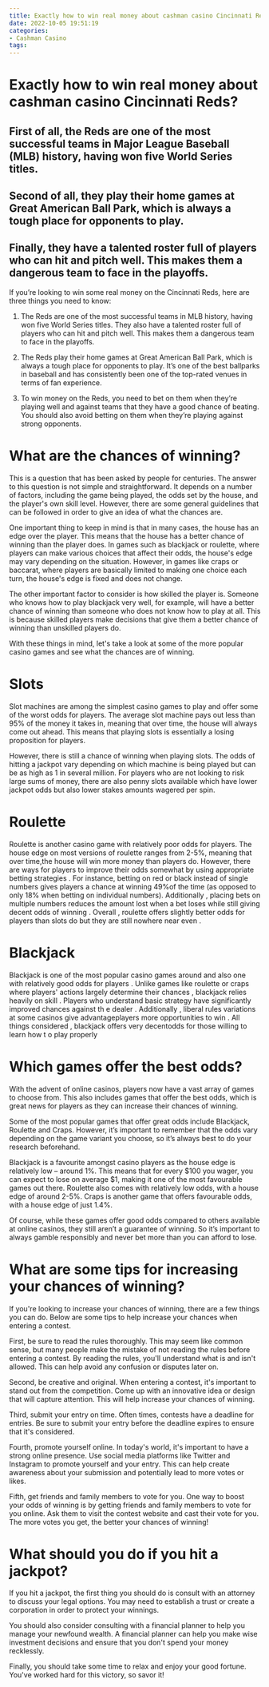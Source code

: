 ```yaml
---
title: Exactly how to win real money about cashman casino Cincinnati Reds
date: 2022-10-05 19:51:19
categories:
- Cashman Casino
tags:
---
```



#  Exactly how to win real money about cashman casino Cincinnati Reds?

 ## First of all, the Reds are one of the most successful teams in Major League Baseball (MLB) history, having won five World Series titles.

## Second of all, they play their home games at Great American Ball Park, which is always a tough place for opponents to play.

## Finally, they have a talented roster full of players who can hit and pitch well. This makes them a dangerous team to face in the playoffs.

If you’re looking to win some real money on the Cincinnati Reds, here are three things you need to know:

1) The Reds are one of the most successful teams in MLB history, having won five World Series titles. They also have a talented roster full of players who can hit and pitch well. This makes them a dangerous team to face in the playoffs.

2) The Reds play their home games at Great American Ball Park, which is always a tough place for opponents to play. It’s one of the best ballparks in baseball and has consistently been one of the top-rated venues in terms of fan experience.

3) To win money on the Reds, you need to bet on them when they’re playing well and against teams that they have a good chance of beating. You should also avoid betting on them when they’re playing against strong opponents.

#  What are the chances of winning?

This is a question that has been asked by people for centuries. The answer to this question is not simple and straightforward. It depends on a number of factors, including the game being played, the odds set by the house, and the player's own skill level. However, there are some general guidelines that can be followed in order to give an idea of what the chances are.

One important thing to keep in mind is that in many cases, the house has an edge over the player. This means that the house has a better chance of winning than the player does. In games such as blackjack or roulette, where players can make various choices that affect their odds, the house's edge may vary depending on the situation. However, in games like craps or baccarat, where players are basically limited to making one choice each turn, the house's edge is fixed and does not change.

The other important factor to consider is how skilled the player is. Someone who knows how to play blackjack very well, for example, will have a better chance of winning than someone who does not know how to play at all. This is because skilled players make decisions that give them a better chance of winning than unskilled players do.

With these things in mind, let's take a look at some of the more popular casino games and see what the chances are of winning.

# Slots

Slot machines are among the simplest casino games to play and offer some of the worst odds for players. The average slot machine pays out less than 95% of the money it takes in, meaning that over time, the house will always come out ahead. This means that playing slots is essentially a losing proposition for players.

However, there is still a chance of winning when playing slots. The odds of hitting a jackpot vary depending on which machine is being played but can be as high as 1 in several million. For players who are not looking to risk large sums of money, there are also penny slots available which have lower jackpot odds but also lower stakes amounts wagered per spin.

# Roulette

Roulette is another casino game with relatively poor odds for players. The house edge on most versions of roulette ranges from 2-5%, meaning that over time,the house will win more money than players do. However, there are ways for players to improve their odds somewhat by using appropriate betting strategies . For instance, betting on red or black instead of single numbers gives players a chance at winning 49%of the time (as opposed to only 18% when betting on individual numbers). Additionally , placing bets on multiple numbers reduces the amount lost when a bet loses while still giving decent odds of winning .   Overall , roulette offers slightly better odds for players than slots do but they are still nowhere near even .


   # Blackjack 

Blackjack is one of the most popular casino games around and also one with relatively good odds for players . Unlike games like roulette or craps where players' actions largely determine their chances , blackjack relies heavily on skill . Players who understand basic strategy have significantly improved chances against th e dealer . Additionally , liberal rules variations at some casinos give advantageplayers more opportunities to win . All things considered , blackjack offers very decentodds for those willing to learn how t o play properly

#  Which games offer the best odds?

With the advent of online casinos, players now have a vast array of games to choose from. This also includes games that offer the best odds, which is great news for players as they can increase their chances of winning.

Some of the most popular games that offer great odds include Blackjack, Roulette and Craps. However, it’s important to remember that the odds vary depending on the game variant you choose, so it’s always best to do your research beforehand.

Blackjack is a favourite amongst casino players as the house edge is relatively low – around 1%. This means that for every $100 you wager, you can expect to lose on average $1, making it one of the most favourable games out there. Roulette also comes with relatively low odds, with a house edge of around 2-5%. Craps is another game that offers favourable odds, with a house edge of just 1.4%.

Of course, while these games offer good odds compared to others available at online casinos, they still aren’t a guarantee of winning. So it’s important to always gamble responsibly and never bet more than you can afford to lose.

#  What are some tips for increasing your chances of winning?

If you're looking to increase your chances of winning, there are a few things you can do. Below are some tips to help increase your chances when entering a contest.

First, be sure to read the rules thoroughly. This may seem like common sense, but many people make the mistake of not reading the rules before entering a contest. By reading the rules, you'll understand what is and isn't allowed. This can help avoid any confusion or disputes later on.

Second, be creative and original. When entering a contest, it's important to stand out from the competition. Come up with an innovative idea or design that will capture attention. This will help increase your chances of winning.

Third, submit your entry on time. Often times, contests have a deadline for entries. Be sure to submit your entry before the deadline expires to ensure that it's considered.

Fourth, promote yourself online. In today's world, it's important to have a strong online presence. Use social media platforms like Twitter and Instagram to promote yourself and your entry. This can help create awareness about your submission and potentially lead to more votes or likes.

Fifth, get friends and family members to vote for you. One way to boost your odds of winning is by getting friends and family members to vote for you online. Ask them to visit the contest website and cast their vote for you. The more votes you get, the better your chances of winning!

#  What should you do if you hit a jackpot?

If you hit a jackpot, the first thing you should do is consult with an attorney to discuss your legal options. You may need to establish a trust or create a corporation in order to protect your winnings.

You should also consider consulting with a financial planner to help you manage your newfound wealth. A financial planner can help you make wise investment decisions and ensure that you don't spend your money recklessly.

Finally, you should take some time to relax and enjoy your good fortune. You've worked hard for this victory, so savor it!
